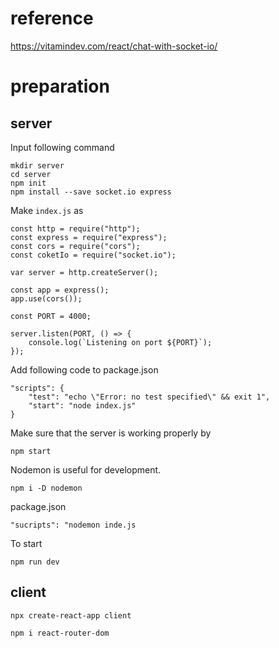 # reference

https://vitamindev.com/react/chat-with-socket-io/

# preparation

## server

Input following command

```
mkdir server
cd server
npm init
npm install --save socket.io express
```

Make `index.js` as

```
const http = require("http");
const express = require("express");
const cors = require("cors");
const coketIo = require("socket.io");

var server = http.createServer();

const app = express();
app.use(cors());

const PORT = 4000;

server.listen(PORT, () => {
    console.log(`Listening on port ${PORT}`);
});
```

Add following code to package.json

```
"scripts": {
    "test": "echo \"Error: no test specified\" && exit 1",
    "start": "node index.js"
}
```

Make sure that the server is working properly by

```
npm start
```

Nodemon is useful for development.

```
npm i -D nodemon
```

package.json

```
"sucripts": "nodemon inde.js
```

To start

```
npm run dev
```

## client

```
npx create-react-app client
```
```
npm i react-router-dom
```
